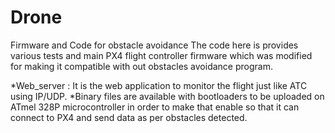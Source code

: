 # Drone
 Firmware and Code for obstacle avoidance
The code here is provides various tests and main PX4 flight controller firmware which was modified for making it compatible 
with out obstacles avoidance program.

*Web_server :
	It is the web application to monitor the flight just like ATC using IP/UDP.
*Binary files are available with bootloaders to be uploaded on ATmel 328P microcontroller in order to make that enable
so that it can connect to PX4 and send data as per obstacles detected.